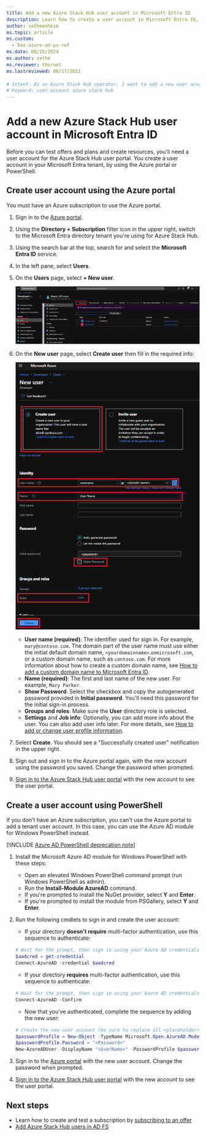 ```yaml
---
title: Add a new Azure Stack Hub user account in Microsoft Entra ID
description: Learn how to create a user account in Microsoft Entra ID, so you can explore the user portal.
author: sethmanheim
ms.topic: article
ms.custom:
  - has-azure-ad-ps-ref
ms.date: 08/15/2024
ms.author: sethm
ms.reviewer: thoroet
ms.lastreviewed: 06/17/2021

# Intent: As an Azure Stack Hub operator, I want to add a new user account in Microsoft Entra ID so I can explore the user portal and test offers and plans.
# Keyword: user account azure stack hub
---
```


# Add a new Azure Stack Hub user account in Microsoft Entra ID

Before you can test offers and plans and create resources, you'll need a user account for the Azure Stack Hub user portal. You create a user account in your Microsoft Entra tenant, by using the Azure portal or PowerShell.

## Create user account using the Azure portal

You must have an Azure subscription to use the Azure portal.

1. Sign in to the [Azure portal](https://portal.azure.com).
1. Using the **Directory + Subscription** filter icon in the upper right, switch to the Microsoft Entra directory tenant you're using for Azure Stack Hub.
1. Using the search bar at the top, search for and select the **Microsoft Entra ID** service.
1. In the left pane, select **Users**.
1. On the **Users** page, select **+ New user**.

    [![Users - Lists all existing user accounts](media/azure-stack-add-new-user-aad/new-user-all-users.png)](media/azure-stack-add-new-user-aad/new-user-all-users.png#lightbox)

1. On the **New user** page, select **Create user** then fill in the required info:

    [![Users - Add a new user account](media/azure-stack-add-new-user-aad/new-user-user.png)](media/azure-stack-add-new-user-aad/new-user-user.png#lightbox)

   - **User name (required)**: The identifier used for sign in. For example, `mary@contoso.com`. The domain part of the user name must use either the initial default domain name, `<yourdomainname>`.`onmicrosoft.com`, or a custom domain name, such as `contoso.com`. For more information about how to create a custom domain name, see [How to add a custom domain name to Microsoft Entra ID](/azure/active-directory/fundamentals/add-custom-domain).
   - **Name (required)**: The first and last name of the new user. For example, `Mary Parker`.
   - **Show Password**: Select the checkbox and copy the autogenerated password provided in **Initial password**. You'll need this password for the initial sign-in process.
   - **Groups and roles**: Make sure the **User** directory role is selected.
   - **Settings** and **Job info**: Optionally, you can add more info about the user. You can also add user info later. For more details, see [How to add or change user profile information](/azure/active-directory/fundamentals/active-directory-users-profile-azure-portal).

1. Select **Create**. You should see a "Successfully created user" notification in the upper right.
1. Sign out and sign in to the Azure portal again, with the new account using the password you saved. Change the password when prompted.
1. [Sign in to the Azure Stack Hub user portal](../user/azure-stack-use-portal.md#access-the-portal) with the new account to see the user portal.

## Create a user account using PowerShell

If you don't have an Azure subscription, you can't use the Azure portal to add a tenant user account. In this case, you can use the Azure AD module for Windows PowerShell instead.

[!INCLUDE [Azure AD PowerShell deprecation note](~/../azure-stack/reusable-content/msgraph-powershell/includes/aad-powershell-deprecation-note.md)]

1. Install the Microsoft Azure AD module for Windows PowerShell with these steps:

   - Open an elevated Windows PowerShell command prompt (run Windows PowerShell as admin).
   - Run the **Install-Module AzureAD** command.
   - If you're prompted to install the NuGet provider, select **Y** and **Enter**.
   - If you're prompted to install the module from PSGallery, select **Y** and **Enter**.

1. Run the following cmdlets to sign in and create the user account:

   - If your directory **doesn't require** multi-factor authentication, use this sequence to authenticate:

   ```powershell
   # Wait for the prompt, then sign in using your Azure AD credentials
   $aadcred = get-credential
   Connect-AzureAD -credential $aadcred
   ```

   - If your directory **requires** multi-factor authentication, use this sequence to authenticate:

   ```powershell
   # Wait for the prompt, then sign in using your Azure AD credentials and MFA code
   Connect-AzureAD -Confirm
   ```

   - Now that you've authenticated, complete the sequence by adding the new user:

   ```powershell
   # Create the new user account (be sure to replace all <placeholder> values first)
   $passwordProfile = New-Object -TypeName Microsoft.Open.AzureAD.Model.PasswordProfile
   $passwordProfile.Password = "<Password>"
   New-AzureADUser -DisplayName "<UserName>" -PasswordProfile $passwordProfile -UserPrincipalName "<username>@<yourdomainname>" -AccountEnabled $true -MailNickName "<MailNickName>"
   ```

1. Sign in to the [Azure portal](https://portal.azure.com) with the new user account. Change the password when prompted.
1. [Sign in to the Azure Stack Hub user portal](../user/azure-stack-use-portal.md#access-the-portal) with the new account to see the user portal.

## Next steps

- Learn how to create and test a subscription by [subscribing to an offer](../user/azure-stack-subscribe-services.md)
- [Add Azure Stack Hub users in AD FS](azure-stack-add-users-adfs.md)
